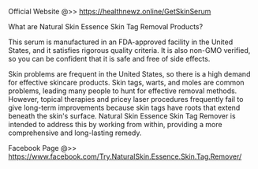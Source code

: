 Official Website @>> https://healthnewz.online/GetSkinSerum

What are Natural Skin Essence Skin Tag Removal Products?

This serum is manufactured in an FDA-approved facility in the United States, and it satisfies rigorous quality criteria. It is also non-GMO verified, so you can be confident that it is safe and free of side effects.

Skin problems are frequent in the United States, so there is a high demand for effective skincare products. Skin tags, warts, and moles are common problems, leading many people to hunt for effective removal methods. However, topical therapies and pricey laser procedures frequently fail to give long-term improvements because skin tags have roots that extend beneath the skin's surface. Natural Skin Essence Skin Tag Remover is intended to address this by working from within, providing a more comprehensive and long-lasting remedy.

Facebook Page @>> https://www.facebook.com/Try.NaturalSkin.Essence.Skin.Tag.Remover/

